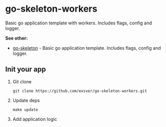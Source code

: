 # go-skeleton-workers

Basic go application template with workers. Includes flags, config and logger.

**See other:**

- [go-skeleton](https://github.com/exsver/go-skeleton) - Basic go application template. Includes flags, config and logger.

## Init your app

1. Git clone

   ```shell
   git clone https://github.com/exsver/go-skeleton-workers.git
   ```

2. Update deps

    ```shell
    make update
    ```

3. Add application logic